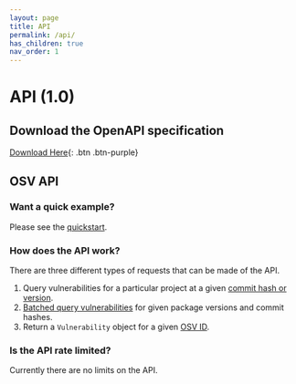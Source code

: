 ```yaml
---
layout: page
title: API
permalink: /api/
has_children: true
nav_order: 1
---
```

# API (1.0)

## Download the OpenAPI specification
[Download Here](https://osv.dev/docs/osv_service_v1.swagger.json){: .btn .btn-purple}

## OSV API
  
### Want a quick example?  
Please see the [quickstart](api-quickstart.md). 

### How does the API work?

There are three different types of requests that can be made of the API.

1. Query vulnerabilities for a particular project at a given [commit hash or version](post-v1-query.md).
2. [Batched query vulnerabilities](post-v1-querybatch.md) for given package versions and commit hashes.
3. Return a `Vulnerability` object for a given [OSV ID](get-v1-vulns.md). 

### Is the API rate limited?  
Currently there are no limits on the API.